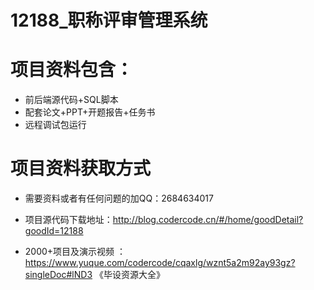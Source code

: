 #   12188_职称评审管理系统   

#   项目资料包含：
*   前后端源代码+SQL脚本
*    配套论文+PPT+开题报告+任务书
*   远程调试包运行

#   项目资料获取方式
*   需要资料或者有任何问题的加QQ：2684634017

*   项目源代码下载地址：http://blog.codercode.cn/#/home/goodDetail?goodId=12188



*  2000+项目及演示视频 ：https://www.yuque.com/codercode/cqaxlg/wznt5a2m92ay93gz?singleDoc#lND3 《毕设资源大全》

